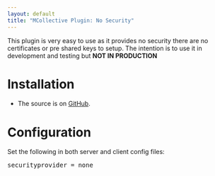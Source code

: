 ```yaml
---
layout: default
title: "MCollective Plugin: No Security"
---
```


This plugin is very easy to use as it provides no security there are no certificates or pre shared keys to setup.  The intention is to use it in development and testing but **NOT IN PRODUCTION**

Installation
============

 * The source is on [GitHub](https://github.com/puppetlabs/mcollective-plugins/tree/master/security/none/).


Configuration
=============

Set the following in both server and client config files:

<pre>
securityprovider = none
</pre>

